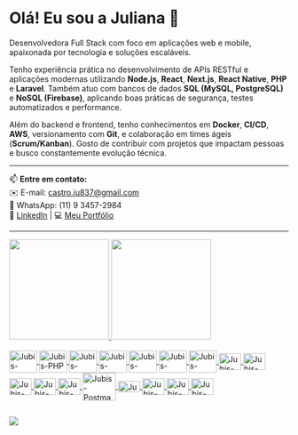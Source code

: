 # Olá! Eu sou a Juliana 👋  
Desenvolvedora Full Stack com foco em aplicações web e mobile, apaixonada por tecnologia e soluções escaláveis.

Tenho experiência prática no desenvolvimento de APIs RESTful e aplicações modernas utilizando **Node.js**, **React**, **Next.js**, **React Native**, **PHP** e **Laravel**. Também atuo com bancos de dados **SQL (MySQL, PostgreSQL)** e **NoSQL (Firebase)**, aplicando boas práticas de segurança, testes automatizados e performance.

Além do backend e frontend, tenho conhecimentos em **Docker**, **CI/CD**, **AWS**, versionamento com **Git**, e colaboração em times ágeis (**Scrum/Kanban**). Gosto de contribuir com projetos que impactam pessoas e busco constantemente evolução técnica.

---

📫 **Entre em contato:**  
✉️ E-mail: [castro.ju837@gmail.com](mailto:castro.ju837@gmail.com)  
💬 WhatsApp: (11) 9 3457-2984  
🔗 [LinkedIn](https://www.linkedin.com/in/julianacastrosilva/) | 💻 [Meu Portfólio](https://github.com/devjubis)


-----------------------------------------------------------------------------------------------------------------------------------------------------------------------------------

<div>
  <a href="https://github.com/devjubis">
  <img height="180em" src="https://github-readme-stats.vercel.app/api?username=devjubis&show_icons=true&theme=cobalt&include_all_commits=true&count_private=true"/>
  <img height="180em" src="https://github-readme-stats.vercel.app/api/top-langs/?username=devjubis&layout=compact&langs_count=7&theme=cobalt"/>
</div>

  
  <div style="display: inline_block"><br>  
    <img align="center" alt="Jubis-ReactNative" height="40" width="50" src="https://cdn.jsdelivr.net/gh/devicons/devicon@latest/icons/reactnative/reactnative-original-wordmark.svg">
    <img align="center" alt="Jubis-PHP" height="40" width="50" src="https://cdn.jsdelivr.net/gh/devicons/devicon@latest/icons/php/php-original.svg">
    <img align="center" alt="Jubis-Laravel" height="40" width="50" src="https://cdn.jsdelivr.net/gh/devicons/devicon@latest/icons/laravel/laravel-original-wordmark.svg">
    <img align="center" alt="Jubis-Node" height="40" width="50" src="https://cdn.jsdelivr.net/gh/devicons/devicon@latest/icons/nodejs/nodejs-plain-wordmark.svg">
    <img align="center" alt="Jubis-MySQL" height="40" width="50" src="https://cdn.jsdelivr.net/gh/devicons/devicon@latest/icons/mysql/mysql-original-wordmark.svg">
    <img align="center" alt="Jubis-PostgreSQL" height="40" width="50" src="https://cdn.jsdelivr.net/gh/devicons/devicon@latest/icons/postgresql/postgresql-original-wordmark.svg">
     <img align="center" alt="Jubis-Firebase" height="40" width="50" src="https://cdn.jsdelivr.net/gh/devicons/devicon@latest/icons/firebase/firebase-plain-wordmark.svg">
    <img align="center" alt="Jubis-Next" height="30" width="40" src="https://cdn.jsdelivr.net/gh/devicons/devicon@latest/icons/nextjs/nextjs-original.svg">
    <img align="center" alt="Jubis-React" height="30" width="40" src="https://cdn.jsdelivr.net/gh/devicons/devicon@latest/icons/react/react-original-wordmark.svg">
    <img align="center" alt="Jubis-Js" height="30" width="40" src="https://cdn.jsdelivr.net/gh/devicons/devicon@latest/icons/javascript/javascript-plain.svg">
    <img align="center" alt="Jubis-HTML" height="30" width="40" src="https://cdn.jsdelivr.net/gh/devicons/devicon@latest/icons/html5/html5-plain-wordmark.svg">
    <img align="center" alt="Jubis-CSS" height="30" width="40" src="https://cdn.jsdelivr.net/gh/devicons/devicon@latest/icons/css3/css3-plain-wordmark.svg">
    <img align="center" alt="Jubis-Postman" height="50" width="60" src="https://cdn.jsdelivr.net/gh/devicons/devicon@latest/icons/postman/postman-original-wordmark.svg">      
    <img align="center" alt="Jubis-Insomnia" height="20" width="40" src="https://cdn.jsdelivr.net/gh/devicons/devicon@latest/icons/insomnia/insomnia-original.svg"> 
    <img align="center" alt="Jubis-Git" height="30" width="40" src="https://cdn.jsdelivr.net/gh/devicons/devicon@latest/icons/git/git-plain-wordmark.svg"> 
    <img align="center" alt="Jubis-Docker" height="30" width="40" src="https://cdn.jsdelivr.net/gh/devicons/devicon@latest/icons/docker/docker-plain-wordmark.svg"> 
    <img align="center" alt="Jubis-AWS" height="30" width="40" src="https://cdn.jsdelivr.net/gh/devicons/devicon@latest/icons/amazonwebservices/amazonwebservices-plain-wordmark.svg"> 
    
  </div>
  
  ##
  
  <div> 

  <a href = "mailto:castro.ju837@gmail.com"><img src="https://img.shields.io/badge/-Gmail-%23333?style=for-the-badge&logo=gmail&logoColor=white" target="_blank"></a>
</div>
